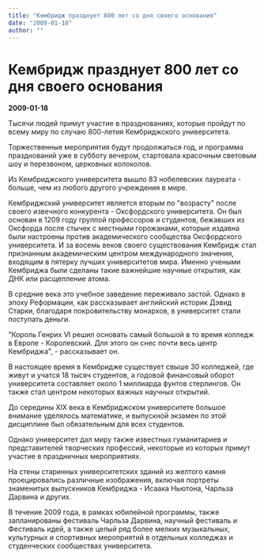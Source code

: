 ```yaml
---
title: "Кембридж празднует 800 лет со дня своего основания"
date: "2009-01-18"
author: ""
---
```


# Кембридж празднует 800 лет со дня своего основания

**2009-01-18** 

Тысячи людей примут участие в празднованиях, которые пройдут по всему миру по случаю 800-летия Кембриджского университета.

Торжественные мероприятия будут продолжаться год, и программа празднований уже в субботу  вечером, стартовала красочным световым шоу и перезвоном, церковных колоколов.

Из Кембриджского университета вышло 83 нобелевских лауреата - больше, чем из любого другого учреждения в мире.

Кембриджский университет является вторым по "возрасту" после своего извечного конкурента - Оксфордского университета. Он был основан в 1209 году группой профессоров и студентов, бежавших из Оксфорда после стычек с местными горожанами, которые издавна были настроены против академического сообщества Оксфордского университета. И за восемь веков своего существования Кембридж стал признанным академическим центром международного значения, входящим в пятерку лучших университетов мира. Именно учеными Кембриджа были сделаны такие важнейшие научные открытия, как ДНК или расщепление атома.

В средние века это учебное заведение переживало застой. Однако в эпоху Реформации, как рассказывает английский историк Дэвид Старки, благодаря покровительству монархов, в университет стали поступать деньги.

"Король Генрих VI решил основать самый большой в то время колледж в Европе - Королевский. Для этого он снес почти весь центр Кембриджа", - рассказывает он.

В настоящее время в Кембридже существует свыше 30 колледжей, где живут и учатся 18 тысяч студентов, а годовой финансовый оборот университета составляет около 1 миллиарда фунтов стерлингов. Он также стал центром некоторых важных научных открытий.

До середины XIX века в Кембриджском университете большое внимание уделялось математике, и выпускной экзамен по этой дисциплине был обязательным для всех студентов.

Однако университет дал миру также известных гуманитариев и представителей творческих профессий, некоторые из которых примут участие в праздничных мероприятиях.

На стены старинных университетских зданий из желтого камня проецировались различные изображения, включая портреты знаменитых выпускников Кембриджа - Исаака Ньютона, Чарльза Дарвина и других.

В течение 2009 года, в рамках юбилейной программы, также запланированы фестиваль Чарльза Дарвина, научный фестиваль и Фестиваль идей, а также целый ряд более мелких музыкальных, культурных и спортивных мероприятий в отдельных колледжах и студенческих сообществах университета.